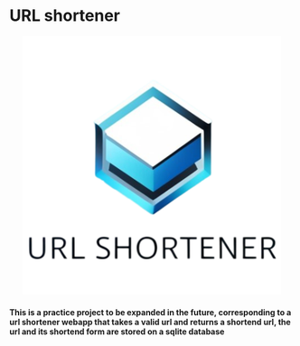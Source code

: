 # URL shortener
<p align="center">
    <img src="/UI/Images/logo.png" alt="URL shortener logo">
</p>

#### This is a practice project to be expanded in the future, corresponding to a url shortener webapp that takes a valid url and returns a shortend url, the url and its shortend form are stored on a sqlite database